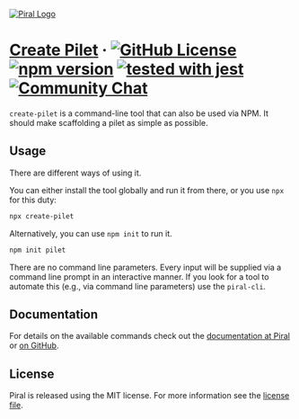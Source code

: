 [![Piral Logo](https://github.com/smapiot/piral/raw/main/docs/assets/logo.png)](https://piral.io)

# [Create Pilet](https://piral.io) &middot; [![GitHub License](https://img.shields.io/badge/license-MIT-blue.svg)](https://github.com/smapiot/piral/blob/main/LICENSE) [![npm version](https://img.shields.io/npm/v/create-pilet.svg?style=flat)](https://www.npmjs.com/package/create-pilet) [![tested with jest](https://img.shields.io/badge/tested_with-jest-99424f.svg)](https://jestjs.io) [![Community Chat](https://dcbadge.vercel.app/api/server/kKJ2FZmK8t?style=flat)](https://discord.gg/kKJ2FZmK8t)

`create-pilet` is a command-line tool that can also be used via NPM. It should make scaffolding a pilet as simple as possible.

## Usage

There are different ways of using it.

You can either install the tool globally and run it from there, or you use `npx` for this duty:

```sh
npx create-pilet
```

Alternatively, you can use `npm init` to run it.

```sh
npm init pilet
```

There are no command line parameters. Every input will be supplied via a command line prompt in an interactive manner. If you look for a tool to automate this (e.g., via command line parameters) use the `piral-cli`.

## Documentation

For details on the available commands check out the [documentation at Piral](https://docs.piral.io) or [on GitHub](https://github.com/smapiot/piral/tree/main/docs/commands).

## License

Piral is released using the MIT license. For more information see the [license file](./LICENSE).
